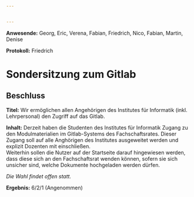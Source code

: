 ```yaml
---


---
```


**Anwesende:** Georg, Eric, Verena, Fabian, Friedrich, Nico, Fabian, Martin, Denise

**Protokoll:** Friedrich

# Sondersitzung zum Gitlab

## Beschluss
**Titel:** Wir ermöglichen allen Angehörigen des Institutes für Informatik (inkl. Lehrpersonal) den Zugriff auf das Gitlab.

**Inhalt:** Derzeit haben die Studenten des Institutes für Informatik Zugang zu den Modulmaterialien im Gitlab-Systems des Fachschaftsrates.
Dieser Zugang soll auf alle Anghörigen des Institutes ausgeweitet werden und explizit Dozenten mit einschließen.  
Weiterhin sollen die Nutzer auf der Startseite darauf hingewiesen werden, dass diese sich an den Fachschaftsrat wenden können, sofern sie sich unsicher sind, welche Dokumente hochgeladen werden dürfen.

*Die Wahl findet offen statt.*

**Ergebnis:** 6/2/1 (Angenommen)
